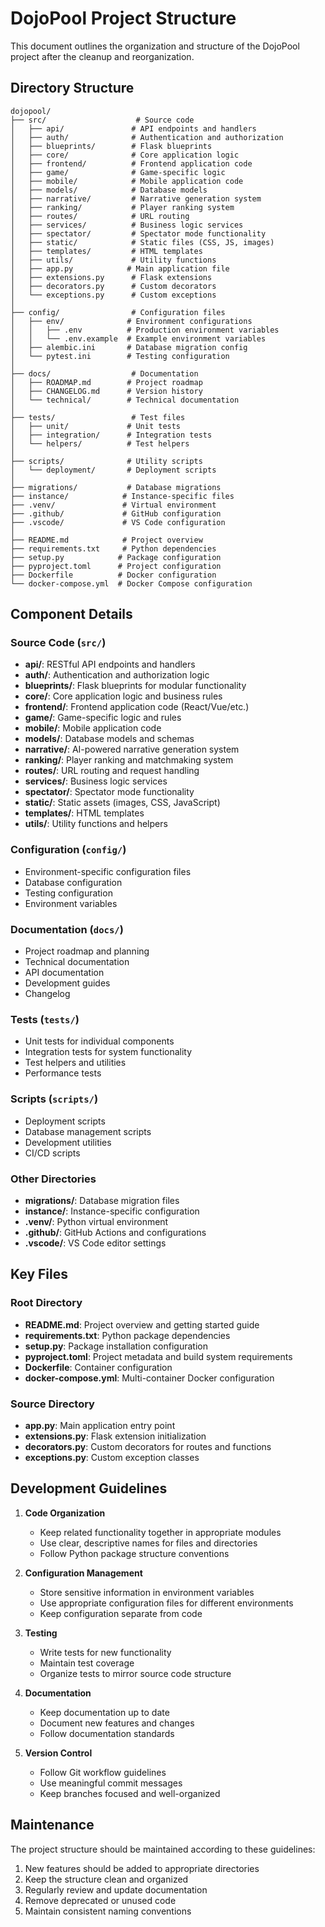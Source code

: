 # DojoPool Project Structure

This document outlines the organization and structure of the DojoPool project after the cleanup and reorganization.

## Directory Structure

```text
dojopool/
├── src/                    # Source code
│   ├── api/               # API endpoints and handlers
│   ├── auth/              # Authentication and authorization
│   ├── blueprints/        # Flask blueprints
│   ├── core/              # Core application logic
│   ├── frontend/          # Frontend application code
│   ├── game/              # Game-specific logic
│   ├── mobile/            # Mobile application code
│   ├── models/            # Database models
│   ├── narrative/         # Narrative generation system
│   ├── ranking/           # Player ranking system
│   ├── routes/            # URL routing
│   ├── services/          # Business logic services
│   ├── spectator/         # Spectator mode functionality
│   ├── static/            # Static files (CSS, JS, images)
│   ├── templates/         # HTML templates
│   ├── utils/             # Utility functions
│   ├── app.py            # Main application file
│   ├── extensions.py      # Flask extensions
│   ├── decorators.py      # Custom decorators
│   └── exceptions.py      # Custom exceptions
│
├── config/                # Configuration files
│   ├── env/              # Environment configurations
│   │   ├── .env          # Production environment variables
│   │   └── .env.example  # Example environment variables
│   ├── alembic.ini       # Database migration config
│   └── pytest.ini        # Testing configuration
│
├── docs/                  # Documentation
│   ├── ROADMAP.md        # Project roadmap
│   ├── CHANGELOG.md      # Version history
│   └── technical/        # Technical documentation
│
├── tests/                 # Test files
│   ├── unit/             # Unit tests
│   ├── integration/      # Integration tests
│   └── helpers/          # Test helpers
│
├── scripts/              # Utility scripts
│   └── deployment/       # Deployment scripts
│
├── migrations/           # Database migrations
├── instance/            # Instance-specific files
├── .venv/               # Virtual environment
├── .github/             # GitHub configuration
├── .vscode/             # VS Code configuration
│
├── README.md            # Project overview
├── requirements.txt     # Python dependencies
├── setup.py            # Package configuration
├── pyproject.toml      # Project configuration
├── Dockerfile          # Docker configuration
└── docker-compose.yml  # Docker Compose configuration
```

## Component Details

### Source Code (`src/`)

- **api/**: RESTful API endpoints and handlers
- **auth/**: Authentication and authorization logic
- **blueprints/**: Flask blueprints for modular functionality
- **core/**: Core application logic and business rules
- **frontend/**: Frontend application code (React/Vue/etc.)
- **game/**: Game-specific logic and rules
- **mobile/**: Mobile application code
- **models/**: Database models and schemas
- **narrative/**: AI-powered narrative generation system
- **ranking/**: Player ranking and matchmaking system
- **routes/**: URL routing and request handling
- **services/**: Business logic services
- **spectator/**: Spectator mode functionality
- **static/**: Static assets (images, CSS, JavaScript)
- **templates/**: HTML templates
- **utils/**: Utility functions and helpers

### Configuration (`config/`)

- Environment-specific configuration files
- Database configuration
- Testing configuration
- Environment variables

### Documentation (`docs/`)

- Project roadmap and planning
- Technical documentation
- API documentation
- Development guides
- Changelog

### Tests (`tests/`)

- Unit tests for individual components
- Integration tests for system functionality
- Test helpers and utilities
- Performance tests

### Scripts (`scripts/`)

- Deployment scripts
- Database management scripts
- Development utilities
- CI/CD scripts

### Other Directories

- **migrations/**: Database migration files
- **instance/**: Instance-specific configuration
- **.venv/**: Python virtual environment
- **.github/**: GitHub Actions and configurations
- **.vscode/**: VS Code editor settings

## Key Files

### Root Directory

- **README.md**: Project overview and getting started guide
- **requirements.txt**: Python package dependencies
- **setup.py**: Package installation configuration
- **pyproject.toml**: Project metadata and build system requirements
- **Dockerfile**: Container configuration
- **docker-compose.yml**: Multi-container Docker configuration

### Source Directory

- **app.py**: Main application entry point
- **extensions.py**: Flask extension initialization
- **decorators.py**: Custom decorators for routes and functions
- **exceptions.py**: Custom exception classes

## Development Guidelines

1. **Code Organization**
   - Keep related functionality together in appropriate modules
   - Use clear, descriptive names for files and directories
   - Follow Python package structure conventions

2. **Configuration Management**
   - Store sensitive information in environment variables
   - Use appropriate configuration files for different environments
   - Keep configuration separate from code

3. **Testing**
   - Write tests for new functionality
   - Maintain test coverage
   - Organize tests to mirror source code structure

4. **Documentation**
   - Keep documentation up to date
   - Document new features and changes
   - Follow documentation standards

5. **Version Control**
   - Follow Git workflow guidelines
   - Use meaningful commit messages
   - Keep branches focused and well-organized

## Maintenance

The project structure should be maintained according to these guidelines:

1. New features should be added to appropriate directories
2. Keep the structure clean and organized
3. Regularly review and update documentation
4. Remove deprecated or unused code
5. Maintain consistent naming conventions
